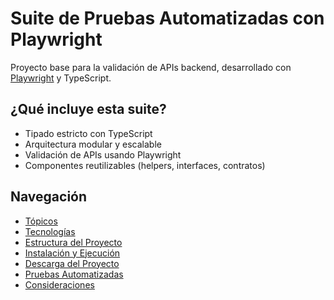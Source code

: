 # Suite de Pruebas Automatizadas con Playwright

Proyecto base para la validación de APIs backend, desarrollado con [Playwright](https://playwright.dev/) y TypeScript.

## ¿Qué incluye esta suite?
- Tipado estricto con TypeScript
- Arquitectura modular y escalable
- Validación de APIs usando Playwright
- Componentes reutilizables (helpers, interfaces, contratos)

## Navegación
- [Tópicos](topicos.md)
- [Tecnologías](tecnologias.md)
- [Estructura del Proyecto](estructura.md)
- [Instalación y Ejecución](instalacion.md)
- [Descarga del Proyecto](descarga.md)
- [Pruebas Automatizadas](tests.md)
- [Consideraciones](consideraciones.md)
